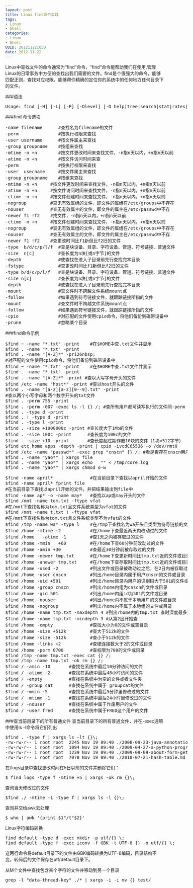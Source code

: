 ```yaml
---
layout: post
title: Linux find命令实践
tags: 
- Linux
- Shell
categories:
- Linux
- Shell
UUID: 201211221050
date: 2012-11-22
---
```


Linux中查找文件的命令通常为“find”命令，“find”命令能帮助我们在使用,管理Linux的日常事务中方便的查找出我们需要的文件。find是个很强大的命令，能够匹配正则，查找对应权限，能够帮你精确的定位你的系统中的任何地方任何目录下的文件。

###语法
<pre id="bash" style="width:580px">
Usage: find [-H] [-L] [-P] [-Olevel] [-D help|tree|search|stat|rates|opt|exec] [path...] [expression]
</pre>

###find 命令选项
<pre id="wiki" style="width:580px">
-name filename      #查找名为filename的文件
-perm               #按执行权限来查找
-user username      #按文件属主来查找
-group groupname    #按组来查找
-mtime -n +n        #按文件更改时间来查找文件，-n指n天以内，+n指n天以前
-atime -n +n        #按文件访问时间来查
-perm               #按执行权限来查找
-user  username     #按文件属主来查找
-group groupname    #按组来查找
-mtime -n +n     #按文件更改时间来查找文件，-n指n天以内，+n指n天以前
-atime -n +n     #按文件访问时间来查找文件，-n指n天以内，+n指n天以前 
-ctime -n +n     #按文件创建时间来查找文件，-n指n天以内，+n指n天以前 
-nogroup         #查无有效属组的文件，即文件的属组在/etc/groups中不存在
-nouser          #查无有效属主的文件，即文件的属主在/etc/passwd中不存
-newer f1 !f2    #找文件，-n指n天以内，+n指n天以前 
-ctime -n +n     #按文件创建时间来查找文件，-n指n天以内，+n指n天以前 
-nogroup         #查无有效属组的文件，即文件的属组在/etc/groups中不存在
-nouser          #查无有效属主的文件，即文件的属主在/etc/passwd中不存
-newer f1 !f2    #查更改时间比f1新但比f2旧的文件
-type  b/d/c/p/l/f  #查是块设备、目录、字符设备、管道、符号链接、普通文件
-size  n[c]         #查长度为n块[或n字节]的文件
-depth              #使查找在进入子目录前先行查找完本目录
-fstype             #查更改时间比f1新但比f2旧的文件
-type b/d/c/p/l/f   #查是块设备、目录、字符设备、管道、符号链接、普通文件
-size n[c]          #查长度为n块[或n字节]的文件
-depth              #使查找在进入子目录前先行查找完本目录
-mount              #查文件时不跨越文件系统mount点
-follow             #如果遇到符号链接文件，就跟踪链接所指的文件
-mount              #查文件时不跨越文件系统mount点
-follow             #如果遇到符号链接文件，就跟踪链接所指的文件
-cpio               #对匹配的文件使用cpio命令，将他们备份到磁带设备中
-prune              #忽略某个目录
</pre>

###find命令示例
<pre id="bash" style="width:580px">
$find ~ -name "*.txt" -print    #在$HOME中查.txt文件并显示
$find . -name "*.txt" -print
$find . -name "[A-Z]*" -pri26nbsp; 
#对匹配的文件使用cpio命令，将他们备份到磁带设备中
$find ~ -name "*.txt" -print    #在$HOME中查.txt文件并显示
$find . -name "*.txt" -print
$find . -name "[A-Z]*" -print #查以大写字母开头的文件
$find /etc -name "host*" -print #查以host开头的文件
$find . -name "[a-z][a-z][0--9].txt" -print 
#查以两个小写字母和两个数字开头的txt文件
$find . -perm 755 -print
$find . -perm -007 -exec ls -l {} /; #查所有用户都可读写执行的文件同-perm 777
$find . -type d -print
$find . ! -type d -print 
$find . -type l -print
$find . -size +1000000c -print #查长度大于1Mb的文件
$find . -size 100c -print      #查长度为100c的文件
$find . -size +10 -print       #查长度超过期作废10块的文件（1块=512字节）
$find etc home apps -depth -print | cpio -ivcdC65536 -o /dev/rmt0
$find /etc -name "passwd*" -exec grep "cnscn" {} /; #看是否存在cnscn用户
$find . -name "yao*" | xargs file
$find . -name "yao*" | xargs echo   "" < /tmp/core.log
$find . -name "yao*" | xargs chmod o-w
</pre>


<pre id="bash" style="width:580px">
$find -name april*              #在当前目录下查找以april开始的文件
$find -name april* fprint file  
#在当前目录下查找以april开始的文件，并把结果输出到file中
$find -name ap* -o -name may*   #查找以ap或may开头的文件
$find /mnt -name tom.txt -ftype vfat  
#在/mnt下查找名称为tom.txt且文件系统类型为vfat的文件
$find /mnt -name t.txt ! -ftype vfat  
#在/mnt下查找名称为tom.txt且文件系统类型不为vfat的文件
$find /tmp -name wa* -type l    #在/tmp下查找名为wa开头且类型为符号链接的文件
$find /home -mtime -2           #在/home下查最近两天内改动过的文件
$find /home   -atime -1         #查1天之内被存取过的文件
$find /home -mmin   +60         #在/home下查60分钟前改动过的文件
$find /home -amin +30           #查最近30分钟前被存取过的文件
$find /home -newer tmp.txt      #在/home下查更新时间比tmp.txt近的文件或目录
$find /home -anewer tmp.txt     #在/home下查存取时间比tmp.txt近的文件或目录
$find /home -used -2            #列出文件或目录被改动过之后，在2日内被存取过的文件或目录
$find /home -user cnscn         #列出/home目录内属于用户cnscn的文件或目录
$find /home -uid +501           #列出/home目录内用户的识别码大于501的文件或目录
$find /home -group cnscn        #列出/home内组为cnscn的文件或目录
$find /home -gid 501            #列出/home内组id为501的文件或目录
$find /home -nouser             #列出/home内不属于本地用户的文件或目录
$find /home -nogroup            #列出/home内不属于本地组的文件或目录
$find /home -name tmp.txt -maxdepth 4 #列出/home内的tmp.txt 查时深度最多为3层
$find /home -name tmp.txt -mindepth 3 #从第2层开始查
$find /home -empty              #查找大小为0的文件或空目录
$find /home -size +512k         #查大于512k的文件
$find /home -size -512k         #查小于512k的文件
$find /home -links +2           #查硬连接数大于2的文件或目录
$find /home -perm 0700          #查权限为700的文件或目录
$find /tmp -name tmp.txt -exec cat {} /;
$find /tmp -name tmp.txt -ok rm {} /;
$find / -amin -10       #查找在系统中最后10分钟访问的文件
$find / -atime -2       #查找在系统中最后48小时访问的文件
$find / -empty          #查找在系统中为空的文件或者文件夹
$find / -group cat      #查找在系统中属于 groupcat的文件
$find / -mmin -5        #查找在系统中最后5分钟里修改过的文件
$find / -mtime -1       #查找在系统中最后24小时里修改过的文件
$find / -nouser         #查找在系统中属于作废用户的文件
$find / -user fred      #查找在系统中属于FRED这个用户的文件
</pre>

###查当前目录下的所有普通文件
查当前目录下的所有普通文件，并在-exec选项中使用ls -l命令将它们列出
<pre id="bash" style="width:580px">
$find . -type f | xargs ls -lt {}\;
-rw-rw-r-- 1 root root  2245 Nov 19 09:40 ./2008-09-23-java-annotation.md
-rw-rw-r-- 1 root root  1094 Nov 19 09:40 ./2009-04-27-a-python-program.md
-rw-rw-r-- 1 root root  1239 Nov 19 09:40 ./2009-09-09-about-form-get-post.md
-rw-rw-r-- 1 root root  7078 Nov 19 09:40 ./2010-07-21-hash-table.md
</pre>

在/logs目录中查找更改时间在5日以前的文件并删除它们：
<pre id="bash" style="width:580px">
$ find logs -type f -mtime +5 | xargs -ok rm {}\;
</pre>
查询当天修改过的文件
<pre id="bash" style="width:580px">
$find ./ -mtime -1 -type f | xargs ls -l {}\;
</pre>

查询并交给awk去处理
<pre id="bash" style="width:580px">
$ who | awk '{print $1"/t"$2}'
</pre>

Linux字符编码转换
<pre id="bash" style="width:580px">
find default -type d -exec mkdir -p utf/{} \;
find default -type f -exec iconv -f GBK -t UTF-8 {} -o utf/{} \;
</pre>
这两行命令将default目录下的文件由GBK编码转换为UTF-8编码，目录结构不变，转码后的文件保存在utf/default目录下。

从M个文件中查找包含某个字符的文件并移动到另一个目录
<pre id="bash" style="widht:580px">
grep -l "data-thread-key" ./* | xargs -i -i mv {} test/
</pre>
